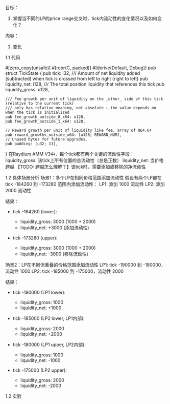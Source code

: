 目标：
1. 掌握当不同的LP的price range交叉时，tick内流动性的变化情况以及如何变化？


内容：
1. 变化




1.1 代码

#[zero_copy(unsafe)]
#[repr(C, packed)]
#[derive(Default, Debug)]
pub struct TickState {
    pub tick: i32,
    /// Amount of net liquidity added (subtracted) when tick is crossed from left to right (right to left)
    pub liquidity_net: i128,
    /// The total position liquidity that references this tick
    pub liquidity_gross: u128,

    /// Fee growth per unit of liquidity on the _other_ side of this tick (relative to the current tick)
    /// only has relative meaning, not absolute — the value depends on when the tick is initialized
    pub fee_growth_outside_0_x64: u128,
    pub fee_growth_outside_1_x64: u128,

    // Reward growth per unit of liquidity like fee, array of Q64.64
    pub reward_growths_outside_x64: [u128; REWARD_NUM],
    // Unused bytes for future upgrades.
    pub padding: [u32; 13],
}
在Raydium AMM V3中，每个tick都有两个关键的流动性字段：
liquidity_gross: 该tick上所有位置的总流动性（总是正数）
liquidity_net: 当价格跨越 【TODO: 跨越怎么理解？】该tick时，需要添加或移除的净流动性




1.2 具体场景分析
场景1：多个LP在相同价格范围添加流动性
假设有两个LP都在tick -184260 到 -173280 范围内添加流动性：
LP1: 添加 1000 流动性
LP2: 添加 2000 流动性

结果：
- tick -184260 (lower):
  - liquidity_gross: 3000 (1000 + 2000)
  - liquidity_net: +3000 (添加流动性)

- tick -173280 (upper):
  - liquidity_gross: 3000 (1000 + 2000)  
  - liquidity_net: -3000 (移除流动性)

场景2：LP在不同但重叠的价格范围添加流动性
LP1: tick -190000 到 -180000，流动性 1000
LP2: tick -185000 到 -175000，流动性 2000

结果：
- tick -190000 (LP1 lower):
  - liquidity_gross: 1000
  - liquidity_net: +1000

- tick -185000 (LP2 lower, LP1内部):
  - liquidity_gross: 2000
  - liquidity_net: +2000

- tick -180000 (LP1 upper, LP2内部):
  - liquidity_gross: 1000
  - liquidity_net: -1000

- tick -175000 (LP2 upper):
  - liquidity_gross: 2000
  - liquidity_net: -2000



1.2 实验


